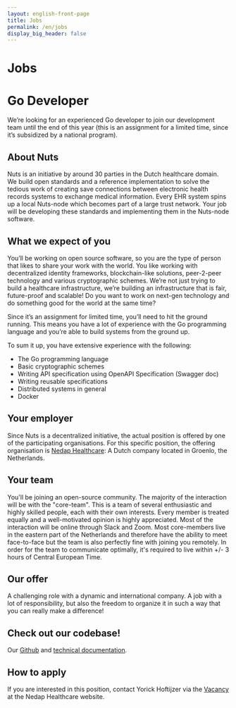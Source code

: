 ```yaml
---
layout: english-front-page
title: Jobs
permalink: /en/jobs
display_big_header: false
---
```


# Jobs

# Go Developer

We’re looking for an experienced Go developer to join our development team until the end of this year (this is an assignment for a limited time, since it’s subsidized by a national program).

## About Nuts
Nuts is an initiative by around 30 parties in the Dutch healthcare domain. We build open standards and a reference implementation to solve the tedious work of creating save connections between electronic health records systems to exchange medical information. Every EHR system spins up a local Nuts-node which becomes part of a large trust network. Your job will be developing these standards and implementing them in the Nuts-node software.

## What we expect of you
You’ll be working on open source software, so you are the type of person that likes to share your work with the world. You like working with decentralized identity frameworks, blockchain-like solutions, peer-2-peer technology and various cryptographic schemes. We’re not just trying to build a healthcare infrastructure, we’re building an infrastructure that is fair, future-proof and scalable! Do you want to work on next-gen technology and do something good for the world at the same time?

Since it’s an assignment for limited time, you’ll need to hit the ground running. This means you have a lot of experience with the Go programming language and you’re able to build systems from the ground up.

To sum it up, you have extensive experience with the following:
* The Go programming language
* Basic cryptographic schemes
* Writing API specification using OpenAPI Specification (Swagger doc)
* Writing reusable specifications
* Distributed systems in general
* Docker

## Your employer
Since Nuts is a decentralized initiative, the actual position is offered by one of the participating organisations. For this specific position, the offering organisation is [Nedap Healthcare](https://nedap.com/): A Dutch company located in Groenlo, the Netherlands.

## Your team
You'll be joining an open-source community. The majority of the interaction will be with the "core-team". This is a team of several enthusiastic and highly skilled people, each with their own interests. Every member is treated equally and a well-motivated opinion is highly appreciated. Most of the interaction will be online through Slack and Zoom. Most core-members live in the eastern part of the Netherlands and therefore have the ability to meet face-to-face but the team is also perfectly fine with joining you remotely. In order for the team to communicate optimally, it's required to live within +/- 3 hours of Central European Time.

## Our offer
A challenging role with a dynamic and international company. A job with a lot of responsibility, but also the freedom to organize it in such a way that you can really make a difference!

## Check out our codebase!

Our [Github](https://github.com/nuts-foundation) and
[technical documentation](https://nuts-documentation.readthedocs.io/).

## How to apply
If you are interested in this position, contact Yorick Hoftijzer via the [Vacancy](https://nedap.com/vacancy/go-developer-temporary/) at the Nedap Healthcare website.
